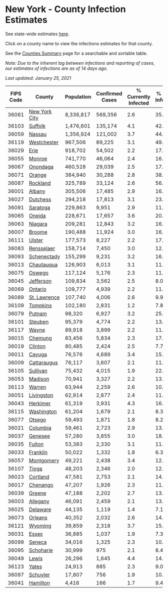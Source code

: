 # New York - County Infection Estimates

See state-wide estimates [here](/infections/us-ny).

Click on a county name to view the infections estimates for that county.

See the [Counties Summary](/infections/summary-counties) page for a searchable and sortable table.

*Note: Due to the inherent lag between infections and reporting of cases, our estimates of infections are as of 14 days ago.*

*Last updated: January 25, 2021*

|   FIPS Code |                         County |   Population |   Confirmed Cases |   % Currently Infected |   % Total Infected |
|-------------|--------------------------------|--------------|-------------------|------------------------|--------------------|
|       36061 | [New York City](new-york-city) |    8,336,817 |           569,356 |                    2.6 |               35.1 |
|       36103 |             [Suffolk](suffolk) |    1,476,601 |           135,174 |                    4.1 |               42.1 |
|       36059 |               [Nassau](nassau) |    1,356,924 |           121,002 |                    3.7 |               44.8 |
|       36119 |     [Westchester](westchester) |      967,506 |            89,225 |                    3.1 |               49.2 |
|       36029 |                   [Erie](erie) |      918,702 |            54,502 |                    2.2 |               17.6 |
|       36055 |               [Monroe](monroe) |      741,770 |            46,064 |                    2.4 |               16.9 |
|       36067 |           [Onondaga](onondaga) |      460,528 |            29,039 |                    2.5 |               17.1 |
|       36071 |               [Orange](orange) |      384,940 |            30,288 |                    2.8 |               38.4 |
|       36087 |           [Rockland](rockland) |      325,789 |            33,124 |                    2.6 |               56.3 |
|       36001 |               [Albany](albany) |      305,506 |            17,485 |                    2.9 |               16.8 |
|       36027 |           [Dutchess](dutchess) |      294,218 |            17,813 |                    3.1 |               23.3 |
|       36091 |           [Saratoga](saratoga) |      229,863 |             9,951 |                    2.9 |               11.6 |
|       36065 |               [Oneida](oneida) |      228,671 |            17,657 |                    3.6 |               20.5 |
|       36063 |             [Niagara](niagara) |      209,281 |            12,843 |                    3.2 |               16.7 |
|       36007 |               [Broome](broome) |      190,488 |            11,924 |                    3.0 |               16.1 |
|       36111 |               [Ulster](ulster) |      177,573 |             8,227 |                    2.2 |               17.1 |
|       36083 |       [Rensselaer](rensselaer) |      158,714 |             7,450 |                    3.0 |               12.7 |
|       36093 |     [Schenectady](schenectady) |      155,299 |             9,231 |                    3.2 |               16.7 |
|       36013 |       [Chautauqua](chautauqua) |      126,903 |             6,013 |                    3.1 |               11.4 |
|       36075 |               [Oswego](oswego) |      117,124 |             5,176 |                    2.3 |               11.0 |
|       36045 |         [Jefferson](jefferson) |      109,834 |             3,562 |                    2.5 |                8.0 |
|       36069 |             [Ontario](ontario) |      109,777 |             4,939 |                    2.2 |               11.7 |
|       36089 |   [St. Lawrence](st.-lawrence) |      107,740 |             4,006 |                    2.6 |                9.9 |
|       36109 |           [Tompkins](tompkins) |      102,180 |             2,831 |                    1.2 |                7.8 |
|       36079 |               [Putnam](putnam) |       98,320 |             6,927 |                    3.2 |               25.2 |
|       36101 |             [Steuben](steuben) |       95,379 |             4,774 |                    2.2 |               13.9 |
|       36117 |                 [Wayne](wayne) |       89,918 |             3,899 |                    2.2 |               11.1 |
|       36015 |             [Chemung](chemung) |       83,456 |             5,834 |                    2.3 |               17.7 |
|       36019 |             [Clinton](clinton) |       80,485 |             2,424 |                    2.5 |                7.7 |
|       36011 |               [Cayuga](cayuga) |       76,576 |             4,689 |                    3.4 |               15.2 |
|       36009 |     [Cattaraugus](cattaraugus) |       76,117 |             3,607 |                    2.1 |               11.8 |
|       36105 |           [Sullivan](sullivan) |       75,432 |             4,015 |                    1.9 |               22.7 |
|       36053 |             [Madison](madison) |       70,941 |             3,327 |                    2.2 |               13.6 |
|       36113 |               [Warren](warren) |       63,944 |             2,259 |                    2.6 |               10.5 |
|       36051 |       [Livingston](livingston) |       62,914 |             2,877 |                    2.4 |               11.8 |
|       36043 |           [Herkimer](herkimer) |       61,319 |             3,931 |                    4.3 |               16.1 |
|       36115 |       [Washington](washington) |       61,204 |             1,679 |                    2.1 |                8.3 |
|       36077 |               [Otsego](otsego) |       59,493 |             1,871 |                    1.8 |                8.2 |
|       36021 |           [Columbia](columbia) |       59,461 |             2,723 |                    2.9 |               13.9 |
|       36037 |             [Genesee](genesee) |       57,280 |             3,855 |                    3.0 |               18.3 |
|       36035 |               [Fulton](fulton) |       53,383 |             2,330 |                    3.1 |               11.5 |
|       36033 |           [Franklin](franklin) |       50,022 |             1,332 |                    1.8 |                6.3 |
|       36057 |       [Montgomery](montgomery) |       49,221 |             2,438 |                    3.4 |               12.5 |
|       36107 |                 [Tioga](tioga) |       48,203 |             2,346 |                    2.0 |               12.7 |
|       36023 |           [Cortland](cortland) |       47,581 |             2,753 |                    2.1 |               14.4 |
|       36017 |           [Chenango](chenango) |       47,207 |             1,926 |                    2.3 |               11.4 |
|       36039 |               [Greene](greene) |       47,188 |             2,202 |                    2.7 |               13.6 |
|       36003 |           [Allegany](allegany) |       46,091 |             2,459 |                    2.1 |               13.4 |
|       36025 |           [Delaware](delaware) |       44,135 |             1,119 |                    1.4 |                7.1 |
|       36073 |             [Orleans](orleans) |       40,352 |             2,032 |                    2.6 |               14.2 |
|       36121 |             [Wyoming](wyoming) |       39,859 |             2,318 |                    3.7 |               15.2 |
|       36031 |                 [Essex](essex) |       36,885 |             1,037 |                    1.9 |                7.3 |
|       36099 |               [Seneca](seneca) |       34,016 |             1,325 |                    2.3 |               10.1 |
|       36095 |         [Schoharie](schoharie) |       30,999 |               975 |                    2.1 |                8.4 |
|       36049 |                 [Lewis](lewis) |       26,296 |             1,645 |                    4.4 |               14.9 |
|       36123 |                 [Yates](yates) |       24,913 |               885 |                    2.3 |                9.0 |
|       36097 |           [Schuyler](schuyler) |       17,807 |               756 |                    1.9 |               10.5 |
|       36041 |           [Hamilton](hamilton) |        4,416 |               166 |                    1.7 |                9.4 |